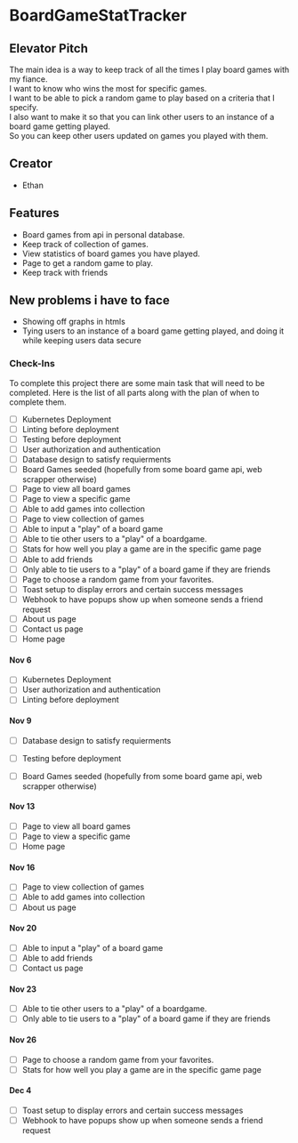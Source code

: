 # BoardGameStatTracker

## Elevator Pitch
The main idea is a way to keep track of all the times I play board games with my fiance.  
I want to know who wins the most for specific games.  
I want to be able to pick a random game to play based on a criteria that I specify.  
I also want to make it so that you can link other users to an instance of a board game getting played.  
So you can keep other users updated on games you played with them.  

## Creator
- Ethan

## Features
- Board games from api in personal database.
- Keep track of collection of games.
- View statistics of board games you have played.
- Page to get a random game to play.
- Keep track with friends

## New problems i have to face
- Showing off graphs in htmls
- Tying users to an instance of a board game getting played, and doing it while keeping users data secure

### Check-Ins

To complete this project there are some main task that will need to be completed. Here is the list of all parts along with the plan of when to complete them. 

- [ ] Kubernetes Deployment
- [ ] Linting before deployment
- [ ] Testing before deployment
- [ ] User authorization and authentication
- [ ] Database design to satisfy requierments
- [ ] Board Games seeded (hopefully from some board game api, web scrapper otherwise)
- [ ] Page to view all board games
- [ ] Page to view a specific game
- [ ] Able to add games into collection 
- [ ] Page to view collection of games
- [ ] Able to input a "play" of a board game
- [ ] Able to tie other users to a "play" of a boardgame. 
- [ ] Stats for how well you play a game are in the specific game page
- [ ] Able to add friends
- [ ] Only able to tie users to a "play" of a board game if they are friends
- [ ] Page to choose a random game from your favorites.
- [ ] Toast setup to display errors and certain success messages
- [ ] Webhook to have popups show up when someone sends a friend request
- [ ] About us page
- [ ] Contact us page
- [ ] Home page 

#### Nov 6

- [ ] Kubernetes Deployment
- [ ] User authorization and authentication
- [ ] Linting before deployment

#### Nov 9

- [ ] Database design to satisfy requierments
- [ ] Testing before deployment
- [ ] Board Games seeded (hopefully from some board game api, web scrapper otherwise)


#### Nov 13

- [ ] Page to view all board games
- [ ] Page to view a specific game
- [ ] Home page 

#### Nov 16

- [ ] Page to view collection of games
- [ ] Able to add games into collection
- [ ] About us page

#### Nov 20

- [ ] Able to input a "play" of a board game
- [ ] Able to add friends
- [ ] Contact us page

#### Nov 23

- [ ] Able to tie other users to a "play" of a boardgame. 
- [ ] Only able to tie users to a "play" of a board game if they are friends

#### Nov 26

- [ ] Page to choose a random game from your favorites.
- [ ] Stats for how well you play a game are in the specific game page

#### Dec 4

- [ ] Toast setup to display errors and certain success messages
- [ ] Webhook to have popups show up when someone sends a friend request

